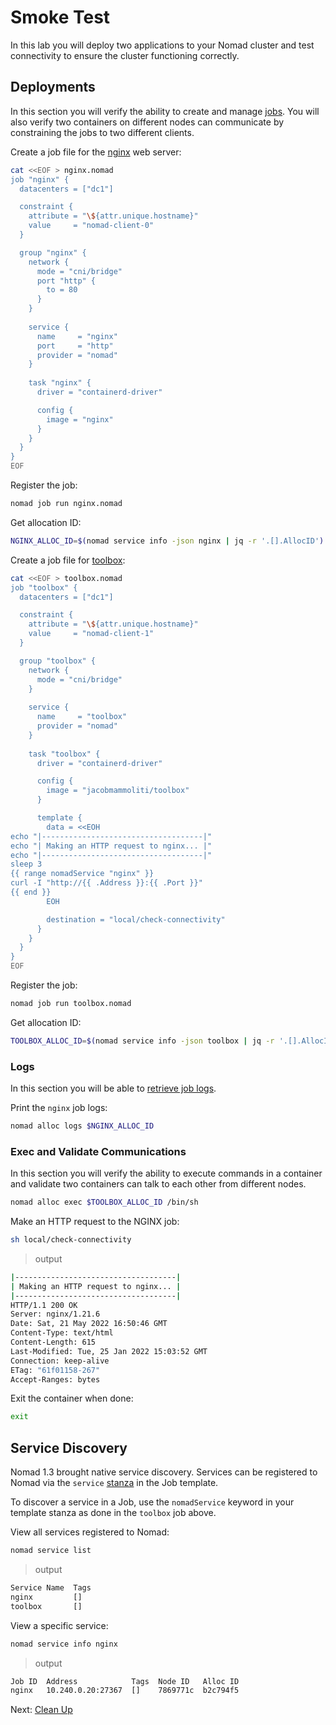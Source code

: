 # Smoke Test
In this lab you will deploy two applications to your Nomad cluster and test connectivity to ensure the cluster functioning correctly.

## Deployments
In this section you will verify the ability to create and manage [jobs](https://www.nomadproject.io/docs/job-specification). You will also verify two containers on different nodes can communicate by constraining the jobs to two different clients.

Create a job file for the [nginx](https://nginx.org/en/) web server:
```bash
cat <<EOF > nginx.nomad
job "nginx" {
  datacenters = ["dc1"]

  constraint {
    attribute = "\${attr.unique.hostname}"
    value     = "nomad-client-0"
  }

  group "nginx" {
    network {
      mode = "cni/bridge"
      port "http" {
        to = 80
      }
    }
    
    service {
      name     = "nginx"
      port     = "http"
      provider = "nomad"
    }
    
    task "nginx" {
      driver = "containerd-driver"

      config {
        image = "nginx"
      }
    }
  }
}
EOF
```

Register the job:
```bash
nomad job run nginx.nomad
```

Get allocation ID:
```bash
NGINX_ALLOC_ID=$(nomad service info -json nginx | jq -r '.[].AllocID')
```

Create a job file for [toolbox](https://github.com/jacobmammoliti/toolbox):
```bash
cat <<EOF > toolbox.nomad
job "toolbox" {
  datacenters = ["dc1"]

  constraint {
    attribute = "\${attr.unique.hostname}"
    value     = "nomad-client-1"
  }

  group "toolbox" {
    network {
      mode = "cni/bridge"
    }
    
    service {
      name     = "toolbox"
      provider = "nomad"
    }
    
    task "toolbox" {
      driver = "containerd-driver"

      config {
        image = "jacobmammoliti/toolbox"
      }

      template {
        data = <<EOH
echo "|------------------------------------|"
echo "| Making an HTTP request to nginx... |"
echo "|------------------------------------|"
sleep 3
{{ range nomadService "nginx" }}
curl -I "http://{{ .Address }}:{{ .Port }}"
{{ end }}
        EOH

        destination = "local/check-connectivity"
      }
    }
  }
}
EOF
```

Register the job:
```bash
nomad job run toolbox.nomad
```

Get allocation ID:
```bash
TOOLBOX_ALLOC_ID=$(nomad service info -json toolbox | jq -r '.[].AllocID')
```

### Logs
In this section you will be able to [retrieve job logs]().

Print the `nginx` job logs:
```bash
nomad alloc logs $NGINX_ALLOC_ID
```

### Exec and Validate Communications
In this section you will verify the ability to execute commands in a container and validate two containers can talk to each other from different nodes.

```bash
nomad alloc exec $TOOLBOX_ALLOC_ID /bin/sh
```

Make an HTTP request to the NGINX job:
```bash
sh local/check-connectivity
```

> output
```bash
|------------------------------------|
| Making an HTTP request to nginx... |
|------------------------------------|
HTTP/1.1 200 OK
Server: nginx/1.21.6
Date: Sat, 21 May 2022 16:50:46 GMT
Content-Type: text/html
Content-Length: 615
Last-Modified: Tue, 25 Jan 2022 15:03:52 GMT
Connection: keep-alive
ETag: "61f01158-267"
Accept-Ranges: bytes
```

Exit the container when done:
```bash
exit
```

## Service Discovery
Nomad 1.3 brought native service discovery. Services can be registered to Nomad via the `service` [stanza](https://www.nomadproject.io/docs/job-specification/service#provider) in the Job template.

To discover a service in a Job, use the `nomadService` keyword in your template stanza as done in the `toolbox` job above.

View all services registered to Nomad:
```bash
nomad service list
```

> output
```bash
Service Name  Tags
nginx         []
toolbox       []
```

View a specific service:
```bash
nomad service info nginx
```

> output
```bash
Job ID  Address            Tags  Node ID   Alloc ID
nginx   10.240.0.20:27367  []    7869771c  b2c794f5
```

Next: [Clean Up](09-clean-up.md)